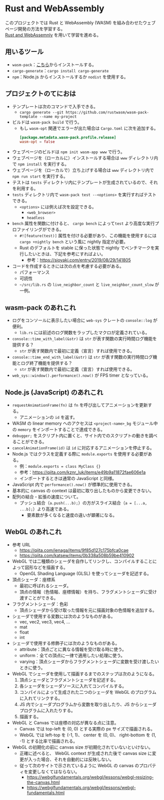 Rust and WebAssembly
=====

このプロジェクトでは Rust と WebAssembly (WASM) を組み合わせたウェブページ開発の方法を学習する。   
[Rust and WebAssemnly](https://rustwasm.github.io/docs/book/) を用いて学習を進める。

## 用いるツール
* `wasm-pack`：[こちら](https://rustwasm.github.io/wasm-pack/installer/)からインストールする。
* `cargo-generate`：`cargo install cargo-generate`
* `npm`：Node.js からインストールするか `nodist` を使用する。


## プロジェクトのてにおは
* テンプレートは次のコマンドで入手できる。
    * `cargo generate --git https://github.com/rustwasm/wasm-pack-template --name my-project`
* ビルドは `wasm-pack build` で行う。
    * もし `wasm-opt` 関連でエラーが出た場合は `Cargo.toml` に次を追加する。
        ```Cargo.toml
        [package.metadata.wasm-pack.profile.release]
        wasm-opt = false
        ```
* ウェブページのビルドは `npm init wasm-app www` で行う。
* ウェブページを（ローカルに）インストールする場合は `www` ディレクトリ内で `npm install` を実行する。
* ウェブページを（ローカルで）立ち上げする場合は `www` ディレクトリ内で `npm run start` を実行する。
* テストは `tests` ディレクトリ内にテンプレートが生成されているので、それを利用する。
* `tests` ディレクトリ内で `wasm-pack test --<options>` を実行すればテストできる。
    * `<options>` には例えば次を設定できる。
        * `<web_browser>`
        * `headless`
* `bench` 属性を関数に付けると、 `cargo bench` によって`test` より高度な実行プロファイリングができる。
    * `#![feature(test)]` 属性を付ける必要があり、この機能を使用するには `cargo +nightly bench` という風に nightly 指定が必要。
    * Rust のデフォルトを stable に保った状態で nightly でベンチマークを実行したいときは、下記を参考にすればよい。
        * 参考：https://sioyaki.com/entry/2019/08/29/141805
* コードを作成するときには次の点を考慮する必要がある。
    * パフォーマンス
    * 可読性
    * `~/src/lib.rs` の `live_neighbor_count` と `live_neighbor_count_slow` が一例。

## wasm-pack のあれこれ
* ログをコンソールに表示したい場合に `web-sys` クレートの `console::log` が便利。
    * `lib.rs` には前述のログ関数をラップしたマクロが定義されている。
* `console::time_with_label(&str)` は `str` が表す関数の実行時間ログ機能を提供する？
    * `str` が表す関数内で最初に定義（宣言）すれば使用できる。
* `console::time_end_with_label(&str)` は `str` が表す関数の実行時間ログ機能とログ終了機能を提供する？
    * `str` が表す関数内で最初に定義（宣言）すれば使用できる。
* `web_sys::window().performance().now()` が FPS timer となっている。

## Node.js (JavaScript) のあれこれ
* `requestAnimationFrame(fn)` は `fn` を呼び出してアニメーションを更新する。
    * アニメーションの `id` を返す。
* WASM の linear memory へのアクセスは `<project-name>_bg` モジュール中の `memory` をインポートすることで達成できる。
* `debugger;` をスクリプト内に置くと、サイト内でのスクリプトの動きを調べることができる。
* `cancelAnimationFrame(id)` は `id` に対応するアニメーションを停止する。
* Node.js ではクラスを定義する際に `module.exports` を使用する必要がある。
    * 例：`module.exports = class MyClass {}`
    * 参考：https://qiita.com/kznr_luk/items/e49b9a11872fae606e1a
    * インポートするときは通常の JavaScript と同様。
* JavaScript 内で `performance().now()` が標準的に使用できる。
* 基本的に canvas の context は最初に取り出したものから変更できない。
* 配列の結合・拡張の速度について。
    * プッシュ結合（`a.push(...b);`）の方がスライス結合（`a = [...a, ...b];`）より高速である。
        * 要素数が多くなると速度の違いが顕著になる。

## WebGL のあれこれ
* 参考 URL
    * https://qiita.com/ienaga/items/9f85d127c175bfca0cae
    * https://qiita.com/katsew/items/0b338a508b59be410902
* WebGL では二種類のシェーダを自作してリンクし、コンパイルすることによって図形などを描画する。
    * OpenGL Shading Language (GLSL) を使ってシェーダを記述する。
* 頂点シェーダ：座標系
    * 最初に呼ばれるシェーダ。
    * 頂点の情報（色情報、座標情報）を持ち、フラグメントシェーダに受け渡すことができる。
* フラグメントシェーダ：色彩
    * 頂点シェーダから受け取った情報を元に描画対象の色情報を追加する。
* シェーダで使用する変数には次のようなものがある。
    * vec, vec2, vec3, vec4, ...
    * mat
    * float
    * int
* シェーダで使用する修飾子には次のようなものがある。
    * attribute：頂点ごとに異なる情報を受け取る時に使う。
    * uniform：全ての頂点に一律で適用したい処理に使う。
    * varying：頂点シェーダからフラグメントシェーダに変数を受け渡したいときに使う。
* WebGL でシェーダを使用して描画するまでのステップは次のようになる。
    1. 頂点シェーダとフラグメントシェーダを記述する。
    1. 各シェーダをシェーダソースに入れてコンパイルする。
    1. コンパイルによって生成された二つのシェーダを WebGL のプログラムに入れてリンクする。
    1. JS 内でシェーダプログラムから変数を取り出したり、JS からシェーダプログラムに入れたりする。
    1. 描画する。
* WebGL と Canvas では座標の対応が異なる点に注意。
    * Canvas では top-left を (0, 0) とする実際の px サイズで描画される。
    * WebGL では left-top を (-1, 1)、 center を (0, 0)、 right-bottom を (1, -1) とする比率で描画される。
* WebGL の初期化の前に canvas size が初期化されていないといけない。
    * 正確に述べると、 WebGL context が生成された後で canvas size に変更が入った場合、それを自動的には反映しない。
    * 従って次のサイトで示されているように WebGL の canvas のプロパティを変更しなくてはならない。
        * https://webglfundamentals.org/webgl/lessons/webgl-resizing-the-canvas.html
        * https://webglfundamentals.org/webgl/lessons/webgl-fundamentals.html